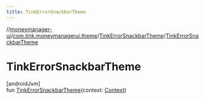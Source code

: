 ```yaml
---
title: TinkErrorSnackbarTheme
---
```

//[moneymanager-ui](../../../index.html)/[com.tink.moneymanagerui.theme](../index.html)/[TinkErrorSnackbarTheme](index.html)/[TinkErrorSnackbarTheme](-tink-error-snackbar-theme.html)



# TinkErrorSnackbarTheme



[androidJvm]\
fun [TinkErrorSnackbarTheme](-tink-error-snackbar-theme.html)(context: [Context](https://developer.android.com/reference/kotlin/android/content/Context.html))




